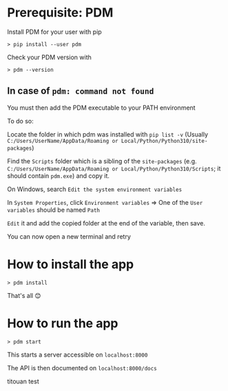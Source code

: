 # Prerequisite:  PDM 

Install PDM for your user with pip 

`> pip install --user pdm`

Check your PDM version with 

`> pdm --version`

## In case of `pdm: command not found`

You must then add the PDM executable to your PATH environment 

To do so: 

Locate the folder in which pdm was installed with `pip list -v` (Usually `C:/Users/UserName/AppData/Roaming or Local/Python/Python310/site-packages`)

Find the `Scripts` folder which is a sibling of the `site-packages` (e.g. `C:/Users/UserName/AppData/Roaming or Local/Python/Python310/Scripts`; it should contain `pdm.exe`) and copy it. 

On Windows, search `Edit the system environment variables`

In `System Properties`, click `Environment variables` => One of the `User variables` should be named `Path`

`Edit` it and add the copied folder at the end of the variable, then save. 

You can now open a new terminal and retry 

# How to install the app 

`> pdm install`

That's all 😊

# How to run the app 

```> pdm start```

This starts a server accessible on `localhost:8000`

The API is then documented on `localhost:8000/docs`

titouan test